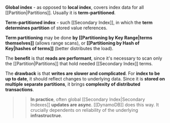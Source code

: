 **Global index** - as opposed to **local index**, covers index data for all [[Partition|Partitions]]. Usually it is **term-partitioned**.

**Term-partitioned index** - such [[Secondary Index]], in which the **term determines partition** of stored value references. 

**Term partitioning** may be done **by [[Partitioning by Key Range|terms themselves]]** (allows range scans), or **[[Partitioning by Hash of Key|hashes of terms]]** (better distributes the load).

The **benefit** is that **reads are performant**, since it's necessary to scan only the [[Partition|Partitions]] that hold needed [[Secondary Index]] terms.

The **drawback** is that **writes are slower and complicated**. For **index to be up to date**, it should reflect changes to underlying data. Since it is **stored on multiple separate partitions**, it brings **complexity of distributed transactions**.

>> **In practice**, often global [[Secondary Index|Secondary Indexes]] **updates are async**. [[DynamoDB]] does this way. It crucially dependents on reliability of the underlying **infrastructrue**.
